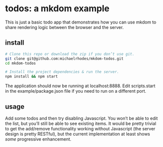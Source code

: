 # todos: a mkdom example
This is just a basic todo app that demonstrates how you can use mkdom to share rendering logic between the browser and the server.

## install
```sh
# Clone this repo or download the zip if you don’t use git.
git clone git@github.com:michaelrhodes/mkdom-todos.git
cd mkdom-todos

# Install the project dependencies & run the server.
npm install && npm start
```

The application should now be running at localhost:8888. Edit scripts.start in the example/package.json file if you need to run on a different port.

## usage
Add some todos and then try disabling Javascript. You won’t be able to edit the list, but you’ll still be able to see existing items. It would be pretty trivial to get the add/remove functionality working without Javascript (the server design is pretty RESTful), but the current implementation at least shows *some* progressive enhancement.
